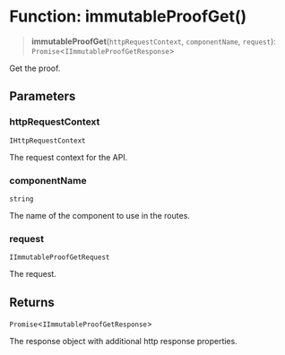# Function: immutableProofGet()

> **immutableProofGet**(`httpRequestContext`, `componentName`, `request`): `Promise`\<`IImmutableProofGetResponse`\>

Get the proof.

## Parameters

### httpRequestContext

`IHttpRequestContext`

The request context for the API.

### componentName

`string`

The name of the component to use in the routes.

### request

`IImmutableProofGetRequest`

The request.

## Returns

`Promise`\<`IImmutableProofGetResponse`\>

The response object with additional http response properties.
